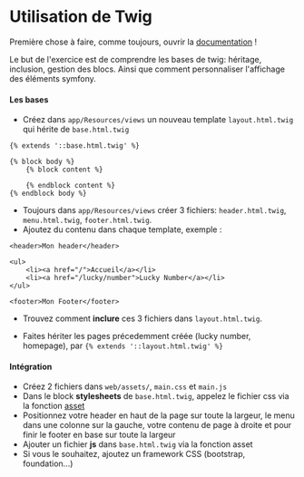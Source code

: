 # Utilisation de Twig

Première chose à faire, comme toujours, ouvrir la [documentation](http://symfony.com/doc/current/templating.html) !

Le but de l'exercice est de comprendre les bases de twig: héritage, inclusion, gestion des blocs. Ainsi que comment personnaliser l'affichage des éléments symfony.


#### Les bases

- Créez dans `app/Resources/views` un nouveau template `layout.html.twig` qui hérite de `base.html.twig`

```twig
{% extends '::base.html.twig' %}

{% block body %}
    {% block content %}
    
    {% endblock content %}
{% endblock body %}
```

- Toujours dans `app/Resources/views` créer 3 fichiers: `header.html.twig`, `menu.html.twig`, `footer.html.twig`.
- Ajoutez du contenu dans chaque template, exemple :

```twig
<header>Mon header</header>
```

```twig
<ul>
    <li><a href="/">Accueil</a></li>
    <li><a href="/lucky/number">Lucky Number</a></li>
</ul>
```

```twig
<footer>Mon Footer</footer>
```

- Trouvez comment **inclure** ces 3 fichiers dans `layout.html.twig`.

- Faites hériter les pages précedemment créée (lucky number, homepage), par `{% extends '::layout.html.twig' %}`
 
 

#### Intégration

- Créez 2 fichiers dans `web/assets/`, `main.css` et `main.js`
- Dans le block **stylesheets** de `base.html.twig`, appelez le fichier css via la fonction [asset](http://symfony.com/doc/current/best_practices/web-assets.html)
- Positionnez votre header en haut de la page sur toute la largeur, le menu dans une colonne sur la gauche, votre contenu de page à droite et pour finir le footer en base sur toute la largeur
- Ajouter un fichier **js** dans `base.html.twig` via la fonction asset
- Si vous le souhaitez, ajoutez un framework CSS (bootstrap, foundation...)








